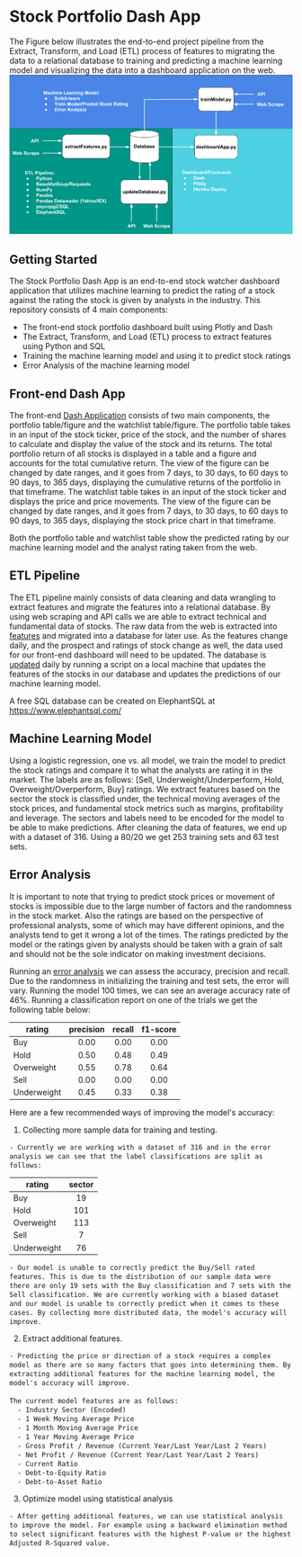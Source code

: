 # Stock Portfolio Dash App

The Figure below illustrates the end-to-end project pipeline from the Extract, Transform, and Load (ETL) process of features to migrating the data to a relational database to training and predicting a machine learning model and visualizing the data into a dashboard application on the web.
![End-to-End Project Pipeline](./projectPipeline.png)

## Getting Started

The Stock Portfolio Dash App is an end-to-end stock watcher dashboard application that utilizes machine learning to predict the rating of a stock against the rating the stock is given by analysts in the industry. This repository consists of 4 main components:
  - The front-end stock portfolio dashboard built using Plotly and Dash
  - The Extract, Transform, and Load (ETL) process to extract features using Python and SQL
  - Training the machine learning model and using it to predict stock ratings
  - Error Analysis of the machine learning model

## Front-end Dash App

The front-end [Dash Application](./dashboardApp.py) consists of two main components, the portfolio table/figure and the watchlist table/figure.
The portfolio table takes in an input of the stock ticker, price of the stock, and the number of shares to calculate and display the value of the stock and its returns. The total portfolio return of all stocks is displayed in a table and a figure and accounts for the total cumulative return. The view of the figure can be changed by date ranges, and it goes from 7 days, to 30 days, to 60 days to 90 days, to 365 days, displaying the cumulative returns of the portfolio in that timeframe.
The watchlist table takes in an input of the stock ticker and displays the price and price movements. The view of the figure can be changed by date ranges, and it goes from 7 days, to 30 days, to 60 days to 90 days, to 365 days, displaying the stock price chart in that timeframe.

Both the portfolio table and watchlist table show the predicted rating by our machine learning model and the analyst rating taken from the web.

## ETL Pipeline

The ETL pipeline mainly consists of data cleaning and data wrangling to extract features and migrate the features into a relational database. By using web scraping and API calls we are able to extract technical and fundamental data of stocks. The raw data from the web is extracted into [features](./extractFeatures.py) and migrated into a database for later use. As the features change daily, and the prospect and ratings of stock change as well, the data used for our front-end dashboard will need to be updated. The database is [updated](./updateDatabase.py) daily by running a script on a local machine that updates the features of the stocks in our database and updates the predictions of our machine learning model.

A free SQL database can be created on ElephantSQL at https://www.elephantsql.com/

## Machine Learning Model

Using a logistic regression, one vs. all model, we train the model to predict the stock ratings and compare it to what the analysts are rating it in the market.
The labels are as follows: [Sell, Underweight/Underperform, Hold, Overweight/Overperform, Buy] ratings. We extract features based on the sector the stock is classified under, the technical moving averages of the stock prices, and fundamental stock metrics such as margins, profitability and leverage. The sectors and labels need to be encoded for the model to be able to make predictions. After cleaning the data of features, we end up with a dataset of 316. Using a 80/20 we get 253 training sets and 63 test sets.

## Error Analysis

It is important to note that trying to predict stock prices or movement of stocks is impossible due to the large number of factors and the randomness in the stock market. Also the ratings are based on the perspective of professional analysts, some of which may have different opinions, and the analysts tend to get it wrong a lot of the times. The ratings predicted by the model or the ratings given by analysts should be taken with a grain of salt and should not be the sole indicator on making investment decisions.

Running an [error analysis](./errorAnalysis.ipynb) we can assess the accuracy, precision and recall. Due to the randomness in initializing the training and test sets, the error will vary. Running the model 100 times, we can see an average accuracy rate of 46%.
Running a classification report on one of the trials we get the following table below:

|    rating   | precision | recall    | f1-score  |
| ----------- |:---------:|:---------:|:---------:|
| Buy         | 0.00      | 0.00      | 0.00      |
| Hold        | 0.50      | 0.48      | 0.49      |
| Overweight  | 0.55      | 0.78      | 0.64      |
| Sell        | 0.00      | 0.00      | 0.00      |
| Underweight | 0.45      | 0.33      | 0.38      |

Here are a few recommended ways of improving the model's accuracy:

  1. Collecting more sample data for training and testing.

    - Currently we are working with a dataset of 316 and in the error analysis we can see that the label classifications are split as follows:

| rating        | sector        |
| ------------- |:-------------:|
| Buy           | 19            |
| Hold          | 101           |
| Overweight    | 113           |
| Sell          | 7             |
| Underweight   | 76            |

    - Our model is unable to correctly predict the Buy/Sell rated features. This is due to the distribution of our sample data were there are only 19 sets with the Buy classification and 7 sets with the Sell classification. We are currently working with a biased dataset and our model is unable to correctly predict when it comes to these cases. By collecting more distributed data, the model's accuracy will improve.

  2. Extract additional features.

    - Predicting the price or direction of a stock requires a complex model as there are so many factors that goes into determining them. By extracting additional features for the machine learning model, the model's accuracy will improve.

    The current model features are as follows:
      - Industry Sector (Encoded)
      - 1 Week Moving Average Price
      - 1 Month Moving Average Price
      - 1 Year Moving Average Price
      - Gross Profit / Revenue (Current Year/Last Year/Last 2 Years)
      - Net Profit / Revenue (Current Year/Last Year/Last 2 Years)
      - Current Ratio
      - Debt-to-Equity Ratio
      - Debt-to-Asset Ratio

  3. Optimize model using statistical analysis

    - After getting additional features, we can use statistical analysis to improve the model. For example using a backward elimination method to select significant features with the highest P-value or the highest Adjusted R-Squared value.

